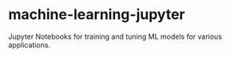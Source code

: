 # machine-learning-jupyter
Jupyter Notebooks for training and tuning ML models for various applications.
